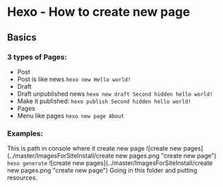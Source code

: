 # Hexo - How to create new page

## Basics
### 3 types of Pages:
* Post
 * Post is like news
 `hexo new Hello world!`
* Draft
 * Draft unpublished news
 `hexo new draft Second hidden hello world!`
 * Make it published:
 `hexo publish Second hidden hello world!`
* Pages
 * Menu like pages
 `hexo new page About`
 ### Examples:
 This is path in console where it create new page
 ![create new pages](../master/ImagesForSiteInstall/create new pages.png "create new page")
 `hexo generate`
 ![create new pages](../master/ImagesForSiteInstall/create new pages.png "create new page")
 Going in this folder and putting resources.
